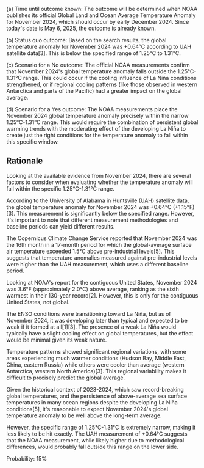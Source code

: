 (a) Time until outcome known: The outcome will be determined when NOAA publishes its official Global Land and Ocean Average Temperature Anomaly for November 2024, which should occur by early December 2024. Since today's date is May 6, 2025, the outcome is already known.

(b) Status quo outcome: Based on the search results, the global temperature anomaly for November 2024 was +0.64°C according to UAH satellite data[3]. This is below the specified range of 1.25°C to 1.31°C.

(c) Scenario for a No outcome: The official NOAA measurements confirm that November 2024's global temperature anomaly falls outside the 1.25°C-1.31°C range. This could occur if the cooling influence of La Niña conditions strengthened, or if regional cooling patterns (like those observed in western Antarctica and parts of the Pacific) had a greater impact on the global average.

(d) Scenario for a Yes outcome: The NOAA measurements place the November 2024 global temperature anomaly precisely within the narrow 1.25°C-1.31°C range. This would require the combination of persistent global warming trends with the moderating effect of the developing La Niña to create just the right conditions for the temperature anomaly to fall within this specific window.

## Rationale

Looking at the available evidence from November 2024, there are several factors to consider when evaluating whether the temperature anomaly will fall within the specific 1.25°C-1.31°C range.

According to the University of Alabama in Huntsville (UAH) satellite data, the global temperature anomaly for November 2024 was +0.64°C (+1.15°F)[3]. This measurement is significantly below the specified range. However, it's important to note that different measurement methodologies and baseline periods can yield different results.

The Copernicus Climate Change Service reported that November 2024 was the 16th month in a 17-month period for which the global-average surface air temperature exceeded 1.5°C above pre-industrial levels[5]. This suggests that temperature anomalies measured against pre-industrial levels were higher than the UAH measurement, which uses a different baseline period.

Looking at NOAA's report for the contiguous United States, November 2024 was 3.6°F (approximately 2.0°C) above average, ranking as the sixth warmest in their 130-year record[2]. However, this is only for the contiguous United States, not global.

The ENSO conditions were transitioning toward La Niña, but as of November 2024, it was developing later than typical and expected to be weak if it formed at all[1][3]. The presence of a weak La Niña would typically have a slight cooling effect on global temperatures, but the effect would be minimal given its weak nature.

Temperature patterns showed significant regional variations, with some areas experiencing much warmer conditions (Hudson Bay, Middle East, China, eastern Russia) while others were cooler than average (western Antarctica, western North America)[3]. This regional variability makes it difficult to precisely predict the global average.

Given the historical context of 2023-2024, which saw record-breaking global temperatures, and the persistence of above-average sea surface temperatures in many ocean regions despite the developing La Niña conditions[5], it's reasonable to expect November 2024's global temperature anomaly to be well above the long-term average.

However, the specific range of 1.25°C-1.31°C is extremely narrow, making it less likely to be hit exactly. The UAH measurement of +0.64°C suggests that the NOAA measurement, while likely higher due to methodological differences, would probably fall outside this range on the lower side.

Probability: 15%